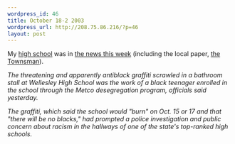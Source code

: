 ```yaml
--- 
wordpress_id: 46
title: October 18-2 2003
wordpress_url: http://208.75.86.216/?p=46
layout: post
---
```

My <a href="http://www.wellesley.mec.edu/whs/whs_home.htm">high school</a> was in <a href="http://www.boston.com/news/local/articles/2003/10/15/wellesley_school_links_graffiti_to_metco_teen/">the news this week</a> (including the local paper, <a href="http://www.townonline.com/wellesley/news/local_regional/wt_covwtgraffitims10162003.htm">the Townsman</a>).

<i>The threatening and apparently antiblack graffiti scrawled in a bathroom stall at Wellesley High School was the work of a black teenager enrolled in the school through the Metco desegregation program, officials said yesterday.
 
The graffiti, which said the school would "burn" on Oct. 15 or 17 and that "there will be no blacks," had prompted a police investigation and public concern about racism in the hallways of one of the state's top-ranked high schools.</i>
